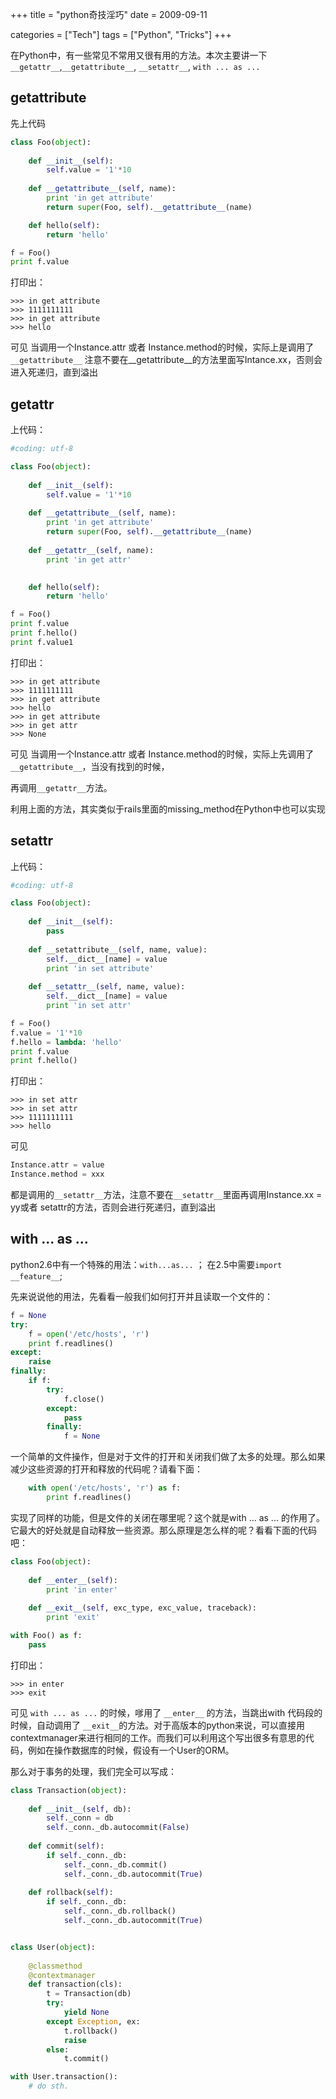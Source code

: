 +++
title = "python奇技淫巧"
date = 2009-09-11

categories = ["Tech"]
tags = ["Python", "Tricks"]
+++

在Python中，有一些常见不常用又很有用的方法。本次主要讲一下`__getattr__`,`__getattribute__`, `__setattr__`, `with ... as ...`

<!--more-->

## __getattribute__
先上代码
```python
class Foo(object):
    
    def __init__(self):
        self.value = '1'*10
    
    def __getattribute__(self, name):
        print 'in get attribute'
        return super(Foo, self).__getattribute__(name)

    def hello(self):
        return 'hello'

f = Foo()
print f.value
```

打印出：
```shell
>>> in get attribute
>>> 1111111111
>>> in get attribute
>>> hello
```

可见 当调用一个Instance.attr 或者 Instance.method的时候，实际上是调用了`__getattribute__`
注意不要在__getattribute__的方法里面写Intance.xx，否则会进入死递归，直到溢出


## __getattr__

上代码：
```python
#coding: utf-8

class Foo(object):
    
    def __init__(self):
        self.value = '1'*10
    
    def __getattribute__(self, name):
        print 'in get attribute'
        return super(Foo, self).__getattribute__(name)
    
    def __getattr__(self, name):
        print 'in get attr'

    
    def hello(self):
        return 'hello'

f = Foo()
print f.value
print f.hello()
print f.value1
```

打印出：
```shell
>>> in get attribute
>>> 1111111111
>>> in get attribute
>>> hello
>>> in get attribute
>>> in get attr
>>> None
```
可见 当调用一个Instance.attr 或者 Instance.method的时候，实际上先调用了`__getattribute__`，当没有找到的时候，

再调用`__getattr__`方法。

利用上面的方法，其实类似于rails里面的missing_method在Python中也可以实现

## __setattr__
上代码：
```python
#coding: utf-8

class Foo(object):
    
    def __init__(self):
        pass
    
    def __setattribute__(self, name, value):
        self.__dict__[name] = value
        print 'in set attribute'
    
    def __setattr__(self, name, value):
        self.__dict__[name] = value
        print 'in set attr'

f = Foo()
f.value = '1'*10
f.hello = lambda: 'hello'
print f.value
print f.hello()
```

打印出：
```shell
>>> in set attr
>>> in set attr
>>> 1111111111
>>> hello
```
可见
```python
Instance.attr = value
Instance.method = xxx
```
都是调用的`__setattr__`方法，注意不要在`__setattr__`里面再调用Instance.xx = yy或者 setattr的方法，否则会进行死递归，直到溢出


## with ... as ...
python2.6中有一个特殊的用法：`with...as...`  ；  在2.5中需要`import __feature__`;

先来说说他的用法，先看看一般我们如何打开并且读取一个文件的：
```python
f = None
try:
    f = open('/etc/hosts', 'r')
    print f.readlines()
except:
    raise
finally:
    if f:
        try:
            f.close()
        except:
            pass
        finally:
            f = None
```
一个简单的文件操作，但是对于文件的打开和关闭我们做了太多的处理。那么如果减少这些资源的打开和释放的代码呢？请看下面：
```python
    with open('/etc/hosts', 'r') as f:
        print f.readlines()
```
实现了同样的功能，但是文件的关闭在哪里呢？这个就是with ... as ... 的作用了。它最大的好处就是自动释放一些资源。那么原理是怎么样的呢？看看下面的代码吧：
```python
class Foo(object):
    
    def __enter__(self):
        print 'in enter' 
    
    def __exit__(self, exc_type, exc_value, traceback):
        print 'exit'    

with Foo() as f:
    pass
```

打印出：
```shell
>>> in enter
>>> exit
```

可见 `with ... as ...` 的时候，嗲用了 `__enter__` 的方法，当跳出with 代码段的时候，自动调用了 `__exit__`的方法。对于高版本的python来说，可以直接用contextmanager来进行相同的工作。而我们可以利用这个写出很多有意思的代码，例如在操作数据库的时候，假设有一个User的ORM。

那么对于事务的处理，我们完全可以写成：
```python
class Transaction(object):
 
    def __init__(self, db):
        self._conn = db
        self._conn._db.autocommit(False)
        
    def commit(self):
        if self._conn._db:
            self._conn._db.commit()
            self._conn._db.autocommit(True)
        
    def rollback(self):
        if self._conn._db:
            self._conn._db.rollback()
            self._conn._db.autocommit(True)


class User(object):
    
    @classmethod
    @contextmanager
    def transaction(cls):
        t = Transaction(db)
        try:
            yield None
        except Exception, ex:
            t.rollback()
            raise
        else:
            t.commit()

with User.transaction():
    # do sth.
```
